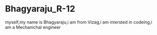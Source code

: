 # Bhagyaraju_R-12
myself,my name is Bhagyaraju,i am from Vizag,i am intersted in codeing,i am a Mechanichal engineer
